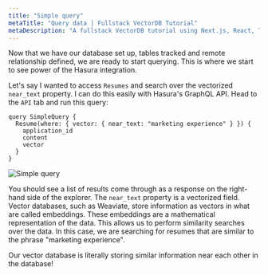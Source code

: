 ```yaml
---
title: "Simple query"
metaTitle: "Query data | Fullstack VectorDB Tutorial"
metaDescription: "A fullstack VectorDB tutorial using Next.js, React, TypeScript, and Hasura"
---
```


Now that we have our database set up, tables tracked and remote relationship defined, we are ready to start querying.
This is where we start to see power of the Hasura integration.

Let's say I wanted to access `Resumes` and search over the vectorized `near_text` property. I can do this easily with
Hasura's GraphQL API. Head to the `API` tab and run this query:

```gql
query SimpleQuery {
  Resume(where: { vector: { near_text: "marketing experience" } }) {
    application_id
    content
    vector
  }
}
```

![Simple query](https://graphql-engine-cdn.hasura.io/learn-hasura/assets/graphql-vectordb/simple_query_image.png)

You should see a list of results come through as a response on the right-hand side of the explorer. The `near_text`
property is a vectorized field. Vector databases, such as Weaviate, store information as vectors in what are called
embeddings. These embeddings are a mathematical representation of the data. This allows us to perform similarity
searches over the data. In this case, we are searching for resumes that are similar to the phrase "marketing
experience".

Our vector database is literally storing similar information near each other in the database!
